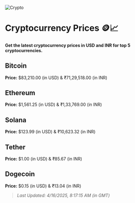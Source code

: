 
![Crypto](https://www.techguide.com.au/wp-content/uploads/2020/11/crypto3.jpeg)

# Cryptocurrency Prices 🪙📈

#### Get the latest cryptocurrency prices in USD and INR for top 5 cryptocurrencies.

## Bitcoin

**Price:** $83,210.00 (in USD) & ₹71,29,518.00 (in INR)

## Ethereum

**Price:** $1,561.25 (in USD) & ₹1,33,769.00 (in INR)

## Solana

**Price:** $123.99 (in USD) & ₹10,623.32 (in INR)

## Tether

**Price:** $1.00 (in USD) & ₹85.67 (in INR)

## Dogecoin

**Price:** $0.15 (in USD) & ₹13.04 (in INR)

> _Last Updated: 4/16/2025, 8:17:15 AM (in GMT)_
